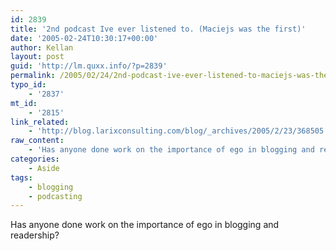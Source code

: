```yaml
---
id: 2839
title: '2nd podcast Ive ever listened to. (Maciejs was the first)'
date: '2005-02-24T10:30:17+00:00'
author: Kellan
layout: post
guid: 'http://lm.quxx.info/?p=2839'
permalink: /2005/02/24/2nd-podcast-ive-ever-listened-to-maciejs-was-the-first/
typo_id:
    - '2837'
mt_id:
    - '2815'
link_related:
    - 'http://blog.larixconsulting.com/blog/_archives/2005/2/23/368505.html'
raw_content:
    - 'Has anyone done work on the importance of ego in blogging and readership?'
categories:
    - Aside
tags:
    - blogging
    - podcasting
---
```


Has anyone done work on the importance of ego in blogging and readership?